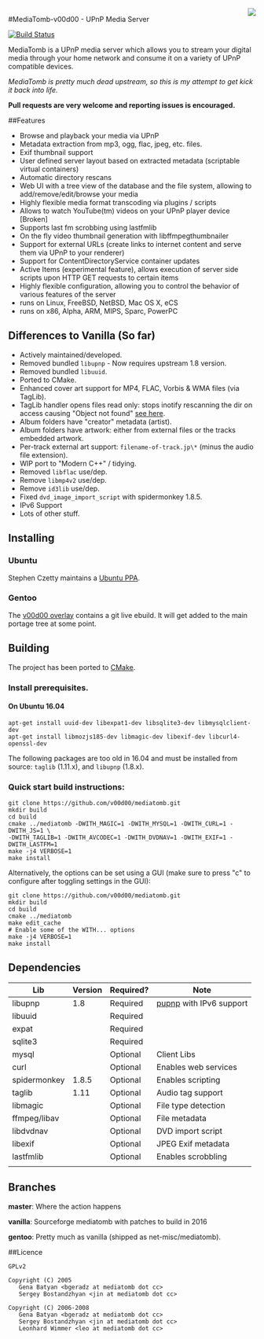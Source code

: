 <img src="https://raw.githubusercontent.com/v00d00/mediatomb/master/web/icons/mt-icon48.png" align="right" />

#MediaTomb-v00d00 - UPnP Media Server

[![Build Status](https://travis-ci.org/v00d00/mediatomb.svg?branch=master)](https://travis-ci.org/v00d00/mediatomb)

MediaTomb is a UPnP media server which allows you to stream your digital media through your home network and consume it on a variety of UPnP compatible devices.

_MediaTomb is pretty much dead upstream, so this is my attempt to get kick it back into life._

**Pull requests are very welcome and reporting issues is encouraged.**

##Features

* Browse and playback your media via UPnP
* Metadata extraction from mp3, ogg, flac, jpeg, etc. files.
* Exif thumbnail support
* User defined server layout based on extracted metadata (scriptable virtual containers)
* Automatic directory rescans
* Web UI with a tree view of the database and the file system, allowing to add/remove/edit/browse your media
* Highly flexible media format transcoding via plugins / scripts
* Allows to watch YouTube(tm) videos on your UPnP player device [Broken]
* Supports last fm scrobbing using lastfmlib 
* On the fly video thumbnail generation with libffmpegthumbnailer
* Support for external URLs (create links to internet content and serve them via UPnP to your renderer)
* Support for ContentDirectoryService container updates
* Active Items (experimental feature), allows execution of server side scripts upon HTTP GET requests to certain items
* Highly flexible configuration, allowing you to control the behavior of various features of the server
* runs on Linux, FreeBSD, NetBSD, Mac OS X, eCS
* runs on x86, Alpha, ARM, MIPS, Sparc, PowerPC

## Differences to Vanilla (So far)
- Actively maintained/developed.
- Removed bundled `libupnp` - Now requires upstream 1.8 version.
- Removed bundled `libuuid`.
- Ported to CMake.
- Enhanced cover art support for MP4, FLAC, Vorbis & WMA files (via TagLib).
- TagLib handler opens files read only: stops inotify rescanning the dir on access causing "Object not found" [see here][1].
- Album folders have "creator" metadata (artist).
- Album folders have artwork: either from external files or the tracks embedded artwork.
- Per-track external art support: `filename-of-track.jp\*` (minus the audio file extension).
- WIP port to "Modern C++" / tidying.
- Removed `libflac` use/dep.
- Remove `libmp4v2` use/dep.
- Remove `id3lib` use/dep.
- Fixed `dvd_image_import_script` with spidermonkey 1.8.5.
- IPv6 Support
- Lots of other stuff.

## Installing

### Ubuntu
Stephen Czetty maintains a [Ubuntu PPA].

### Gentoo
The [v00d00 overlay] contains a git live ebuild. It will get added to the main portage tree at some point.

## Building

The project has been ported to [CMake].

### Install prerequisites.

#### On Ubuntu 16.04
```
apt-get install uuid-dev libexpat1-dev libsqlite3-dev libmysqlclient-dev
apt-get install libmozjs185-dev libmagic-dev libexif-dev libcurl4-openssl-dev
```

The following packages are too old in 16.04 and must be installed from source:
`taglib` (1.11.x), and `libupnp` (1.8.x).

### Quick start build instructions:

```
git clone https://github.com/v00d00/mediatomb.git
mkdir build
cd build
cmake ../mediatomb -DWITH_MAGIC=1 -DWITH_MYSQL=1 -DWITH_CURL=1 -DWITH_JS=1 \
-DWITH_TAGLIB=1 -DWITH_AVCODEC=1 -DWITH_DVDNAV=1 -DWITH_EXIF=1 -DWITH_LASTFM=1
make -j4 VERBOSE=1
make install
```
Alternatively, the options can be set using a GUI (make sure to press "c" to configure after toggling settings in the GUI):
```
git clone https://github.com/v00d00/mediatomb.git
mkdir build
cd build
cmake ../mediatomb
make edit_cache
# Enable some of the WITH... options
make -j4 VERBOSE=1
make install
```

## Dependencies

| Lib          	| Version 	| Required? 	| Note                 	    |
|--------------	|---------	|-----------	|-------------------------- |
| libupnp      	| 1.8     	| Required  	| [pupnp] with IPv6 support |
| libuuid      	|         	| Required  	|                      	    |
| expat        	|         	| Required  	|                      	    |
| sqlite3      	|         	| Required  	|                      	    |
| mysql        	|         	| Optional  	| Client Libs          	    |
| curl         	|         	| Optional  	| Enables web services 	    |
| spidermonkey 	| 1.8.5   	| Optional  	| Enables scripting         |
| taglib       	| 1.11    	| Optional  	| Audio tag support         |
| libmagic     	|         	| Optional  	| File type detection  	    |
| ffmpeg/libav 	|         	| Optional  	| File metadata             |
| libdvdnav    	|         	| Optional  	| DVD import script         |
| libexif      	|         	| Optional  	| JPEG Exif metadata        |
| lastfmlib    	|         	| Optional  	| Enables scrobbling   	    |
|              	|         	|           	|                      	    |

## Branches
**master**: Where the action happens

**vanilla**: Sourceforge mediatomb with patches to build in 2016

**gentoo**: Pretty much as vanilla (shipped as net-misc/mediatomb).

##Licence

    GPLv2

    Copyright (C) 2005
       Gena Batyan <bgeradz at mediatomb dot cc>
       Sergey Bostandzhyan <jin at mediatomb dot cc>

    Copyright (C) 2006-2008
       Gena Batyan <bgeradz at mediatomb dot cc>
       Sergey Bostandzhyan <jin at mediatomb dot cc>
       Leonhard Wimmer <leo at mediatomb dot cc>

[1]: https://sourceforge.net/p/mediatomb/discussion/440751/thread/258c3cf7/?limit=250
[pupnp]: https://github.com/mrjimenez/pupnp.git
[CMake]: https://cmake.org/
[Ubuntu PPA]: https://launchpad.net/~stephenczetty/+archive/ubuntu/mediatomb-v00d00
[v00d00 overlay]: https://github.com/v00d00/overlay
